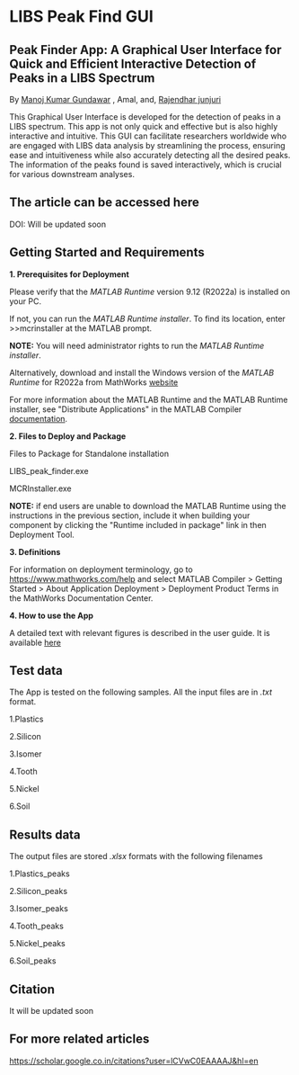 # LIBS Peak Find GUI
## Peak Finder App: A Graphical User Interface for Quick and Efficient Interactive Detection of Peaks in a LIBS Spectrum

By [Manoj Kumar Gundawar](http://www.acrhem.org/manoj.html) , Amal, and, [Rajendhar junjuri](https://scholar.google.co.in/citations?user=BRu_wuAAAAAJ&hl=en)

This Graphical User Interface is developed for the detection of peaks in a LIBS spectrum. This app is not only quick and effective but is also highly interactive and intuitive. This GUI can facilitate researchers worldwide who are engaged with LIBS data analysis by streamlining the process, ensuring ease and intuitiveness while also accurately detecting all the desired peaks.  The information of the peaks found is saved interactively, which is crucial for various downstream analyses. 

## The article can be accessed here
DOI: Will be updated soon

## Getting Started and Requirements 

**1. Prerequisites for Deployment**

Please verify that the _MATLAB Runtime_ version 9.12 (R2022a) is installed on your PC. 

If not, you can run the _MATLAB Runtime installer_. To find its location, enter >>mcrinstaller at the MATLAB prompt.

**NOTE:** You will need administrator rights to run the _MATLAB Runtime installer_. 

Alternatively, download and install the Windows version of the _MATLAB Runtime_ for R2022a 
from MathWorks [website](https://www.mathworks.com/products/compiler/mcr/index.html)
   
For more information about the MATLAB Runtime and the MATLAB Runtime installer, see 
"Distribute Applications" in the MATLAB Compiler [documentation](https://de.mathworks.com/help/compiler_sdk/package.html).

**2. Files to Deploy and Package**

Files to Package for Standalone installation

LIBS_peak_finder.exe

MCRInstaller.exe 

**NOTE:** if end users are unable to download the MATLAB Runtime using the instructions in the previous section, include it when building your component by clicking the "Runtime included in package" link in then Deployment Tool.

**3. Definitions**

For information on deployment terminology, go to
https://www.mathworks.com/help and select MATLAB Compiler >
Getting Started > About Application Deployment >
Deployment Product Terms in the MathWorks Documentation Center.

**4. How to use the App**

A detailed text with relevant figures is described in the user guide. 
It is available [here](https://github.com/github-manoj-github/LIBS-Peak-Find-GUI/blob/main/User%20Guide.docx)


## Test data
The App is tested on the following samples. All the input files are in _.txt_ format.

1.Plastics

2.Silicon

3.Isomer

4.Tooth

5.Nickel

6.Soil

## Results data
The output files are stored _.xlsx_ formats with the following filenames

1.Plastics_peaks

2.Silicon_peaks

3.Isomer_peaks

4.Tooth_peaks

5.Nickel_peaks

6.Soil_peaks

## Citation
It will be updated soon

## For more related articles
https://scholar.google.co.in/citations?user=lCVwC0EAAAAJ&hl=en

